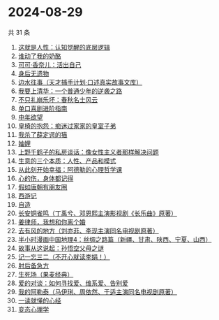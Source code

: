 # 2024-08-29

共 31 条

<!-- BEGIN WEREAD -->
<!-- 最后更新时间 2024-08-29 06:12:43 +0800 -->
1. [这就是人性：认知觉醒的底层逻辑](https://weread.qq.com/web/bookDetail/f84327c0813ab9224g012fc7)
1. [谁动了我的奶酪](https://weread.qq.com/web/bookDetail/9eb32a6059b42c9ebc1da49)
1. [可可·香奈儿：活出自己](https://weread.qq.com/web/bookDetail/1f7323a0813ab9210g011380)
1. [身后无遗物](https://weread.qq.com/web/bookDetail/6fb32b10813ab926dg013feb)
1. [边水往事（天才捕手计划·口述真实故事文库）](https://weread.qq.com/web/bookDetail/064326a0813ab779ag018bda)
1. [我要上清华：一个普通少年的逆袭之路](https://weread.qq.com/web/bookDetail/98a32cb0813ab8e90g013b33)
1. [不只礼崩乐坏：春秋名士风云](https://weread.qq.com/web/bookDetail/47c325c0813ab91d8g0172af)
1. [单口喜剧进阶指南](https://weread.qq.com/web/bookDetail/83432cc0813ab7406g014dbc)
1. [中年欲望](https://weread.qq.com/web/bookDetail/5b032d30813ab91d3g0139ad)
1. [皇椅的抱怨：痴迷过家家的皇室子弟](https://weread.qq.com/web/bookDetail/f31321d0813ab8f57g019ea5)
1. [我杀了薛定谔的猫](https://weread.qq.com/web/bookDetail/fd032c90813ab8eebg0120b8)
1. [妯娌](https://weread.qq.com/web/bookDetail/ecf320e0813ab920fg01913e)
1. [上野千鹤子的私房谈话：像女性主义者那样解决问题](https://weread.qq.com/web/bookDetail/6e732530813ab8115g010136)
1. [生意的三个本质：人性、产品和模式](https://weread.qq.com/web/bookDetail/a2732b80813ab91a6g0139fa)
1. [从此刻开始幸福：阿德勒的心理哲学课](https://weread.qq.com/web/bookDetail/39a32040813ab8e61g017a2f)
1. [心的伤，身体都记得](https://weread.qq.com/web/bookDetail/c2a32bd0813ab8ee8g011b58)
1. [假如唐朝有朋友圈](https://weread.qq.com/web/bookDetail/3ea32240813ab9218g01486c)
1. [西游记](https://weread.qq.com/web/bookDetail/64032210721070a5640294f)
1. [自造](https://weread.qq.com/web/bookDetail/a9532a00813ab6b14g010a74)
1. [长安铜雀鸣（丁禹兮、邓恩熙主演影视剧《长乐曲》原著）](https://weread.qq.com/web/bookDetail/32f322f0813ab77c1g0172a4)
1. [姜律师，我想和你离个婚](https://weread.qq.com/web/bookDetail/93632960813ab7c1eg013479)
1. [去有风的地方（刘亦菲、李现主演同名电视剧原著）](https://weread.qq.com/web/bookDetail/da732a00813ab9224g013f68)
1. [半小时漫画中国地理4：丝绸之路篇（新疆、甘肃、陕西、宁夏、山西）](https://weread.qq.com/web/bookDetail/a6532d40813ab921eg010bde)
1. [故事从这说起：孙悟空父母之谜](https://weread.qq.com/web/bookDetail/a8932650813ab9254g013d08)
1. [记一忘三二（不开心就读李娟！）](https://weread.qq.com/web/bookDetail/f1c321d0813ab6e60g0141c1)
1. [肘后备急方](https://weread.qq.com/web/bookDetail/e54324c071a180f3e54d3eb)
1. [生死场（果麦经典）](https://weread.qq.com/web/bookDetail/c8b32d1071913d8dc8b9a89)
1. [爱的对谈：如何寻找爱、维系爱、告别爱](https://weread.qq.com/web/bookDetail/c5732ad0813ab87c8g0149fe)
1. [我的阿勒泰（马伊琍、周依然、于适主演同名电视剧原著）](https://weread.qq.com/web/bookDetail/6e732140813ab6e60g013caf)
1. [一读就懂的心经](https://weread.qq.com/web/bookDetail/b63329d0813ab8ddeg0188ac)
1. [变态心理学](https://weread.qq.com/web/bookDetail/21732e90813ab6c04g011c83)
<!-- END WEREAD -->